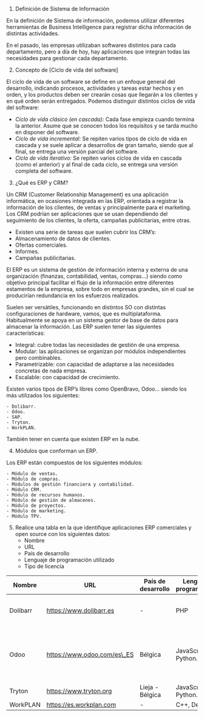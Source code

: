 1. Definición de Sistema de Información 

En la definición de Sistema de información, podemos utilizar diferentes herramientas de Business Intelligence para registrar dicha información de distintas actividades. 

En el pasado, las empresas utilizaban softwares distintos para cada departamento, pero a día de hoy, hay aplicaciones que integran todas las necesidades para gestionar cada departamento.

2. Concepto de [Ciclo de vida del software]

El ciclo de vida de un software se define en un enfoque general del desarrollo, indicando procesos, actividades y tareas estar hechos y en orden, y los productos deben ser crearán cosas que llegarán a los clientes y en qué orden serán entregados. Podemos distinguir distintos ciclos de vida del software:

- *Ciclo de vida clásico (en cascada):* Cada fase empieza cuando termina la anterior. Asume que se conocen todos los requisitos y se tarda mucho en disponer del software.
- *Ciclo de vida incremental:* Se repiten varios tipos de ciclo de vida en cascada y se suele aplicar a desarrollos de gran tamaño, siendo que al final, se entrega una versión parcial del software.
- *Ciclo de vida iterativo:* Se repiten varios ciclos de vida en cascada (como el anterior) y al final de cada ciclo, se entrega una versión completa del software.

3. ¿Qué es ERP y CRM?

Un CRM (Customer Relationship Management) es una aplicación informática, en ocasiones integrada en las ERP, orientada a registrar la información de los clientes, de ventas y principalmente para el marketing. Los CRM podrían ser aplicaciones que se usan dependiendo del seguimiento de los clientes, la oferta, campañas publicitarias, entre otras.

- Existen una serie de tareas que suelen cubrir los CRM’s:
- Almacenamiento de datos de clientes.
- Ofertas comerciales.
- Informes.
- Campañas publicitarias.

El ERP es un sistema de gestión de información interna y externa de una organización (finanzas, contabilidad, ventas, compras…) siendo como objetivo principal facilitar el flujo de la información entre diferentes estamentos de la empresa, sobre todo en empresas grandes, sin el cual se producirían redundancia en los esfuerzos realizados.

Suelen ser versátiles, funcionando en distintos SO con distintas configuraciones de hardware, vamos, que es multiplataforma. Habitualmente se apoya en un sistema gestor de base de datos para almacenar la información. Las ERP suelen tener las siguientes características:

- Integral: cubre todas las necesidades de gestión de una empresa.
- Modular: las aplicaciones se organizan por módulos independientes pero combinables.
- Parametrizable: con capacidad de adaptarse a las necesidades concretas de nada empresa.
- Escalable: con capacidad de crecimiento.

Existen varios tipos de ERP’s libres como OpenBravo, Odoo... siendo los más utilizados los siguientes:

	- Dolibarr.
	- Odoo.
	- SAP.
	- Tryton.
	- WorkPLAN.

También tener en cuenta que existen ERP en la nube.

4. Módulos que conforman un ERP.

Los ERP están compuestos de los siguientes módulos:

	- Módulo de ventas.
	- Módulo de compras.
	- Módulos de gestión financiera y contabilidad.
	- Módulo CRM.
	- Módulo de recursos humanos.
	- Módulo de gestión de almacenes.
	- Módulo de proyectos.
	- Módulo de marketing.
	- Módulo TPV.

5. Realice una tabla en la que identifique aplicaciones ERP comerciales y open source con los siguientes datos:
	- Nombre
	- URL
	- País de desarrollo
	- Lenguaje de programación utilizado
	- Tipo de licencia


|Nombre|URL|País de desarrollo|Lenguaje programación|Tipo de licencia|
| - | - | - | - | - |
|Dolibarr|https://www.dolibarr.es|-|PHP|GNU General Public License|
|Odoo|https://www.odoo.com/es\_ES|Bélgica|JavaScript, Python.|GNU LGPL v3, Odoo Enterprise Edition License v1.0|
|Tryton|https://www.tryton.org|Lieja - Bélgica|JavaScript, Python.|GPL v3|
|WorkPLAN|https://es.workplan.com|-|C++, Delphi|-|